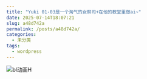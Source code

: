 ```yaml
---
title: "Yuki 01-03是一个淘气的女祭司+在他的教堂里做ai~"
date: 2025-07-14T18:07:21
slug: a48d742a
permalink: /posts/a48d742a/
categories:
  - 未分类
tags:
  - wordpress
---
```


![bl动画H](/images/wp/a48d742a-229ba0c4.jpg)
